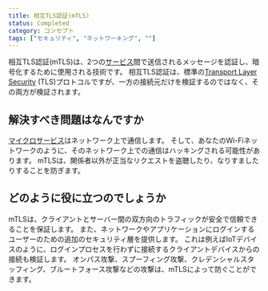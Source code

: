 ```yaml
---
title: 相互TLS認証(mTLS)
status: Completed
category: コンセプト
tags: ["セキュリティ", "ネットワーキング", ""]
---
```


相互TLS認証(mTLS)は、2つの[サービス](/ja/service/)間で送信されるメッセージを認証し、暗号化するために使用される技術です。
相互TLS認証は、標準の[Transport Layer Security](/ja/transport-layer-security/) (TLS)プロトコルですが、一方の接続元だけを検証するのではなく、その両方が検証されます。

## 解決すべき問題はなんですか

[マイクロサービス](/ja/microservices/)はネットワーク上で通信します。
そして、あなたのWi-Fiネットワークのように、そのネットワーク上での通信はハッキングされる可能性があります。
mTLSは、関係者以外が正当なリクエストを盗聴したり、なりすましたりすることを防ぎます。

## どのように役に立つのでしょうか

mTLSは、クライアントとサーバー間の双方向のトラフィックが安全で信頼できることを保証します。
また、ネットワークやアプリケーションにログインするユーザーのための追加のセキュリティ層を提供します。
これは例えばIoTデバイスのように、ログインプロセスを行わずに接続するクライアントデバイスからの接続も検証します。
オンパス攻撃、スプーフィング攻撃、クレデンシャルスタッフィング、ブルートフォース攻撃などの攻撃は、mTLSによって防ぐことができます。
